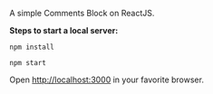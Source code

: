 A simple Comments Block on ReactJS.

**Steps to start a local server:**

`npm install`

`npm start`

Open [http://localhost:3000](http://localhost:3000) in your favorite browser.
